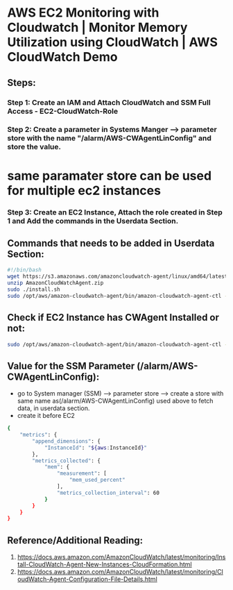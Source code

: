 # AWS EC2 Monitoring with Cloudwatch | Monitor Memory Utilization using CloudWatch | AWS CloudWatch Demo

## Steps:

### Step 1: Create an IAM and Attach CloudWatch and SSM Full Access - EC2-CloudWatch-Role
### Step 2: Create a parameter in Systems Manger --> parameter store with the name "/alarm/AWS-CWAgentLinConfig" and store the value.
# same paramater store can be used for multiple ec2 instances
### Step 3: Create an EC2 Instance, Attach the role created in Step 1 and Add the commands in the Userdata Section.


## Commands that needs to be added in Userdata Section:
```bash
#!/bin/bash
wget https://s3.amazonaws.com/amazoncloudwatch-agent/linux/amd64/latest/AmazonCloudWatchAgent.zip
unzip AmazonCloudWatchAgent.zip
sudo ./install.sh
sudo /opt/aws/amazon-cloudwatch-agent/bin/amazon-cloudwatch-agent-ctl -a fetch-config -m ec2 -c ssm:/alarm/AWS-CWAgentLinConfig -s
```
## Check if EC2 Instance has CWAgent Installed or not:
```bash
sudo /opt/aws/amazon-cloudwatch-agent/bin/amazon-cloudwatch-agent-ctl -m ec2 -a status
```

## Value for the SSM Parameter (/alarm/AWS-CWAgentLinConfig):
- go to System manager (SSM) --> parameter store --> create a store with same name as(/alarm/AWS-CWAgentLinConfig) used above to fetch data, in userdata section.
- create it before EC2
```bash
{
	"metrics": {
		"append_dimensions": {
			"InstanceId": "${aws:InstanceId}"
		},
		"metrics_collected": {
			"mem": {
				"measurement": [
					"mem_used_percent"
				],
				"metrics_collection_interval": 60
			}
		}
	}
}
```
## Reference/Additional Reading:
1. https://docs.aws.amazon.com/AmazonCloudWatch/latest/monitoring/Install-CloudWatch-Agent-New-Instances-CloudFormation.html
2. https://docs.aws.amazon.com/AmazonCloudWatch/latest/monitoring/CloudWatch-Agent-Configuration-File-Details.html


